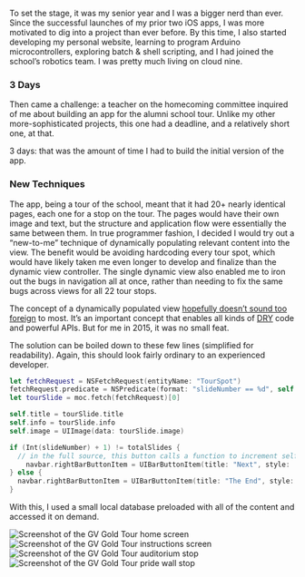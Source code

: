 To set the stage, it was my senior year and I was a bigger nerd than ever. Since the successful launches of my prior two iOS apps, I was more motivated to dig into a project than ever before. By this time, I also started developing my personal website, learning to program Arduino microcontrollers, exploring batch & shell scripting, and I had joined the school’s robotics team. I was pretty much living on cloud nine.

### 3 Days

Then came a challenge: a teacher on the homecoming committee inquired of me about building an app for the alumni school tour. Unlike my other more-sophisticated projects, this one had a deadline, and a relatively short one, at that.

3 days: that was the amount of time I had to build the initial version of the app.

### New Techniques

The app, being a tour of the school, meant that it had 20+ nearly identical pages, each one for a stop on the tour. The pages would have their own image and text, but the structure and application flow were essentially the same between them. In true programmer fashion, I decided I would try out a “new-to-me” technique of dynamically populating relevant content into the view. The benefit would be avoiding hardcoding every tour spot, which would have likely taken me even longer to develop and finalize than the dynamic view controller. The single dynamic view also enabled me to iron out the bugs in navigation all at once, rather than needing to fix the same bugs across views for all 22 tour stops.

The concept of a dynamically populated view [hopefully doesn’t sound too foreign](https://react.dev/learn/passing-props-to-a-component) to most. It’s an important concept that enables all kinds of [DRY](https://en.wikipedia.org/wiki/Don't_repeat_yourself) code and powerful APIs. But for me in 2015, it was no small feat.

The solution can be boiled down to these few lines (simplified for readability). Again, this should look fairly ordinary to an experienced developer.

```swift
let fetchRequest = NSFetchRequest(entityName: "TourSpot")
fetchRequest.predicate = NSPredicate(format: "slideNumber == %d", self.slideNumber)
let tourSlide = moc.fetch(fetchRequest)[0]

self.title = tourSlide.title
self.info = tourSlide.info
self.image = UIImage(data: tourSlide.image)

if (Int(slideNumber) + 1) != totalSlides {
  // in the full source, this button calls a function to increment self.slideNumber
	navbar.rightBarButtonItem = UIBarButtonItem(title: "Next", style: .plain)
} else {
  navbar.rightBarButtonItem = UIBarButtonItem(title: "The End", style: .done)
}
```

With this, I used a small local database preloaded with all of the content and accessed it on demand.

<div class="multiColumn">
<div class="centeredImage">
<img alt="Screenshot of the GV Gold Tour home screen" src="/img/projects/gvgold1.jpg" />
</div>
<div class="centeredImage">
<img alt="Screenshot of the GV Gold Tour instructions screen" src="/img/projects/gvgold2.jpg" />
</div>
<div class="centeredImage">
<img alt="Screenshot of the GV Gold Tour auditorium stop" src="/img/projects/gvgold3.jpg" />
</div>
<div class="centeredImage">
<img alt="Screenshot of the GV Gold Tour pride wall stop" src="/img/projects/gvgold4.jpg" />
</div>
</div>
